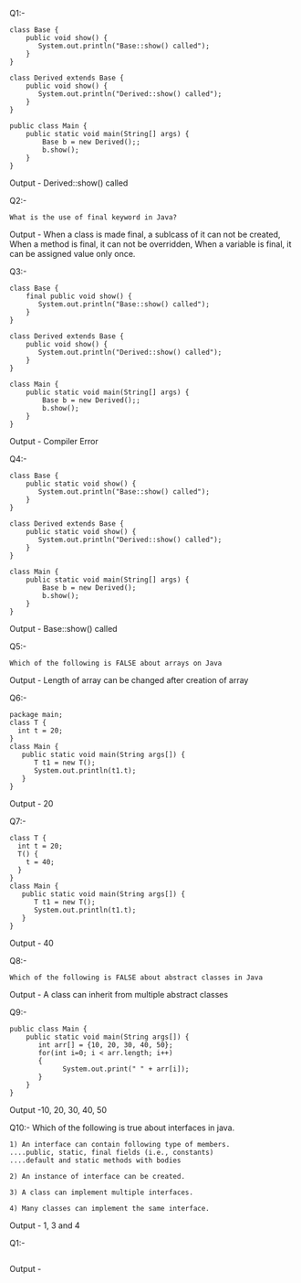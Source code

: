 Q1:- 
```
class Base {
    public void show() {
       System.out.println("Base::show() called");
    }
}
  
class Derived extends Base {
    public void show() {
       System.out.println("Derived::show() called");
    }
}
  
public class Main {
    public static void main(String[] args) {
        Base b = new Derived();;
        b.show();
    }
}
```
Output - Derived::show() called <br>

Q2:- 
```
What is the use of final keyword in Java?
```
Output - When a class is made final, a sublcass of it can not be created, When a method is final, it can not be overridden, When a variable is final, it can be assigned value only once. <br>

Q3:- 
```
class Base {
    final public void show() {
       System.out.println("Base::show() called");
    }
}
  
class Derived extends Base {
    public void show() {
       System.out.println("Derived::show() called");
    }
}
  
class Main {
    public static void main(String[] args) {
        Base b = new Derived();;
        b.show();
    }
}
```
Output - Compiler Error <br>

Q4:- 
```
class Base {
    public static void show() {
       System.out.println("Base::show() called");
    }
}
  
class Derived extends Base {
    public static void show() {
       System.out.println("Derived::show() called");
    }
}
  
class Main {
    public static void main(String[] args) {
        Base b = new Derived();
        b.show();
    }
}
```
Output - Base::show() called <br>

Q5:- 
```
Which of the following is FALSE about arrays on Java
```
Output - Length of array can be changed after creation of array <br>

Q6:- 
```
package main;
class T {
  int t = 20;
}
class Main {
   public static void main(String args[]) {
      T t1 = new T();
      System.out.println(t1.t);
   }
}
```
Output - 20 <br>

Q7:- 
```
class T {
  int t = 20;
  T() {
    t = 40;
  }
}
class Main {
   public static void main(String args[]) {
      T t1 = new T();
      System.out.println(t1.t);
   }
}
```
Output - 40 <br>

Q8:- 
```
Which of the following is FALSE about abstract classes in Java
```
Output - A class can inherit from multiple abstract classes <br>

Q9:- 
```
public class Main {
    public static void main(String args[]) {
       int arr[] = {10, 20, 30, 40, 50};
       for(int i=0; i < arr.length; i++)
       {
             System.out.print(" " + arr[i]);              
       }
    }
}
```
Output -10, 20, 30, 40, 50 <br>

Q10:- Which of the following is true about interfaces in java.
```
1) An interface can contain following type of members.
....public, static, final fields (i.e., constants) 
....default and static methods with bodies

2) An instance of interface can be created.

3) A class can implement multiple interfaces.

4) Many classes can implement the same interface.
```
Output - 1, 3 and 4 <br>

Q1:- 
```
```
Output -